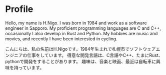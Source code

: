 # Profile

Hello, my name is H.Nigo. I was born in 1984 and work as a software engineer in Sapporo. 
My proficient programming languages are C and C++, occasionally I also develop in Rust and Python.
My hobbies are music and movies, and recently I have been interested in cycling.

こんにちは、私の名前はH.Nigoです。1984年生まれで札幌市でソフトウェアエンジニアの仕事をしています。
得意な開発言語は、C言語やC++、たまにRust、pythonで開発をすることがあります。
趣味は、音楽と映画、最近は自転車に興味を持っています。
